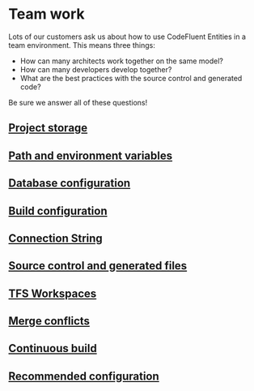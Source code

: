 # Team work

Lots of our customers ask us about how to use CodeFluent Entities in a team environment. This means three things:
- How can many architects work together on the same model?
- How can many developers develop together?
- What are the best practices with the source control and generated code?

Be sure we answer all of these questions!


## [Project storage](project_storage.html)

## [Path and environment variables](path_and_environment_variables.html)

## [Database configuration](database_configuration.html)

## [Build configuration](model_your_business.html)

## [Connection String](model_your_business.html)

## [Source control and generated files](model_your_business.html)

## [TFS Workspaces](model_your_business.html)

## [Merge conflicts](model_your_business.html)

## [Continuous build](model_your_business.html)

## [Recommended configuration](model_your_business.html)